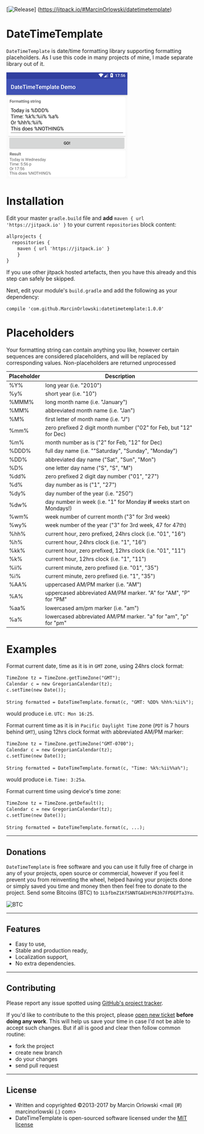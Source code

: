 [![Release](https://jitpack.io/v/MarcinOrlowski/datetimetemplate.svg)]
(https://jitpack.io/#MarcinOrlowski/datetimetemplate)


DateTimeTemplate
================
`DateTimeTemplate` is date/time formatting library supporting formatting placeholders. As I use this code in many projects
of mine, I made separate library out of it.

![Demo app](img/demo.png)


Installation
============

 Edit your master `gradle.build` file and **add** `maven { url 'https://jitpack.io' }` to your current
 `repositories` block content:

    allprojects {
      repositories {
        maven { url 'https://jitpack.io' }
        }
    }
    
 If you use other jitpack hosted artefacts, then you have this already and this step can safely be skipped.
 
 Next, edit your module's `build.gradle` and add the following as your dependency:

    compile 'com.github.MarcinOrlowski:datetimetemplate:1.0.0'


Placeholders
============

 Your formatting string can contain anything you like, however certain sequences are considered
 placeholders, and will be replaced by corresponding values. Non-placeholders are returned
 unprocessed

| Placeholder | Description |
|-------------|-------------|
| %Y% 		| long year (i.e. "2010") |
| %y% 		| short year (i.e. "10") |
| %MMM%	| long month name (i.e. "January") |
| %MM%		| abbreviated month name (i.e. "Jan") |
| %M%		| first letter of month name (i.e. "J") |
| %mm%		| zero prefixed 2 digit month number ("02" for Feb, but "12" for Dec) |
| %m%		| month number as is ("2" for Feb, "12" for Dec) |
| %DDD%	| full day name (i.e. ""Saturday", "Sunday", "Monday") |
| %DD%		| abbreviated day name ("Sat", "Sun", "Mon") |
| %D%		| one letter day name ("S", "S", "M") |
| %dd%		| zero prefixed 2 digit day number ("01", "27") |
| %d%		| day number as is ("1", "27") |
| %dy%		| day number of the year (i.e. "250") |
| %dw%		| day number in week (i.e. "1" for Monday **if** weeks start on Mondays!) |
| %wm%		| week number of current month ("3" for 3rd week) |
| %wy%		| week number of the year ("3" for 3rd week, 47 for 47th) |
| %hh%		| current hour, zero prefixed, 24hrs clock (i.e. "01", "16") |
| %h%		| current hour, 24hrs clock (i.e. "1", "16") |
| %kk%		| current hour, zero prefixed, 12hrs clock (i.e. "01", "11") |
| %k%		| current hour, 12hrs clock (i.e. "1", "11") |
| %ii%		| current minute, zero prefixed (i.e. "01", "35") |
| %i%		| current minute, zero prefixed (i.e. "1", "35") |
| %AA%		| uppercased AM/PM marker (i.e. "AM") |
| %A%		| uppercased abbreviated AM/PM marker. "A" for "AM", "P" for "PM" |
| %aa%		| lowercased am/pm marker (i.e. "am") |
| %a%		| lowercased abbreviated AM/PM marker. "a" for "am", "p" for "pm" |


Examples
========

Format current date, time as it is in `GMT` zone, using 24hrs clock format:

    TimeZone tz = TimeZone.getTimeZone("GMT");
    Calendar c = new GregorianCalendar(tz);
    c.setTime(new Date());
    
    String formatted = DateTimeTemplate.format(c, "GMT: %DD% %hh%:%ii%");

would produce i.e. `UTC: Mon 16:25`.

Format current time as it is in `Pacific Daylight Time` zone (`PDT` is 7 hours behind `GMT`), 
using 12hrs clock format with abbreviated AM/PM marker:

    TimeZone tz = TimeZone.getTimeZone("GMT-0700");
    Calendar c = new GregorianCalendar(tz);
    c.setTime(new Date());
    
    String formatted = DateTimeTemplate.format(c, "Time: %k%:%ii%%a%");

would produce i.e. `Time: 3:25a`.

Format current time using device's time zone:

    TimeZone tz = TimeZone.getDefault();
    Calendar c = new GregorianCalendar(tz);
    c.setTime(new Date());
    
    String formatted = DateTimeTemplate.format(c, ...);


----

## Donations ##

`DateTimeTemplate` is free software and you can use it fully free of charge in any of your projects, open source or 
commercial, however if you feel it prevent you from reinventing the wheel, helped having your projects done or simply
saved you time and money  then then feel free to donate to the project. Send some Bitcoins (BTC) to `1LbfbmZ1KfSNNTGAEHtP63h7FPDEPTa3Yo`.

![BTC](http://i.imgur.com/mUe8olT.png)

----

## Features ##

 * Easy to use,
 * Stable and production ready,
 * Localization support,
 * No extra dependencies.

----

## Contributing ##

Please report any issue spotted using [GitHub's project tracker](https://github.com/MarcinOrlowski/datetimetemplate/issues).
 
If you'd like to contribute to the this project, please [open new ticket](https://github.com/MarcinOrlowski/datetimetemplate/issues) 
**before doing any work**. This will help us save your time in case I'd not be able to accept such changes. But if all is good and 
clear then follow common routine:

 * fork the project
 * create new branch
 * do your changes
 * send pull request

----

## License ##

* Written and copyrighted &copy;2013-2017 by Marcin Orlowski <mail (#) marcinorlowski (.) com>
* DateTimeTemplate is open-sourced software licensed under the [MIT license](http://opensource.org/licenses/MIT)
